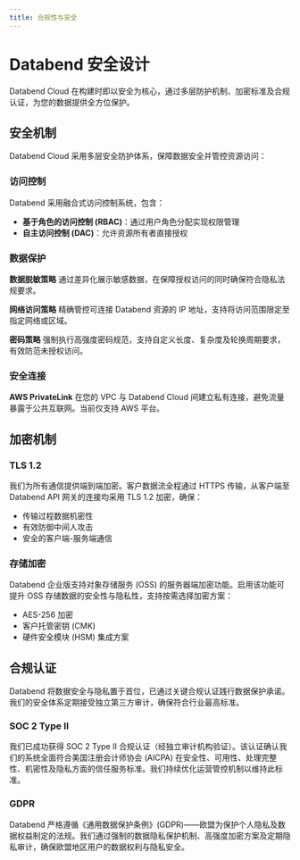 ```yaml
---
title: 合规性与安全
---
```


# Databend 安全设计

Databend Cloud 在构建时即以安全为核心，通过多层防护机制、加密标准及合规认证，为您的数据提供全方位保护。

## 安全机制

Databend Cloud 采用多层安全防护体系，保障数据安全并管控资源访问：

### 访问控制

Databend 采用融合式访问控制系统，包含：

- **基于角色的访问控制 (RBAC)**：通过用户角色分配实现权限管理
- **自主访问控制 (DAC)**：允许资源所有者直接授权

### 数据保护

**数据脱敏策略**
通过差异化展示敏感数据，在保障授权访问的同时确保符合隐私法规要求。

**网络访问策略**
精确管控可连接 Databend 资源的 IP 地址，支持将访问范围限定至指定网络或区域。

**密码策略**
强制执行高强度密码规范，支持自定义长度、复杂度及轮换周期要求，有效防范未授权访问。

### 安全连接

**AWS PrivateLink**
在您的 VPC 与 Databend Cloud 间建立私有连接，避免流量暴露于公共互联网。当前仅支持 AWS 平台。

## 加密机制

### TLS 1.2

我们为所有通信提供端到端加密。客户数据流全程通过 HTTPS 传输，从客户端至 Databend API 网关的连接均采用 TLS 1.2 加密，确保：

- 传输过程数据机密性
- 有效防御中间人攻击
- 安全的客户端-服务端通信

### 存储加密

Databend 企业版支持对象存储服务 (OSS) 的服务器端加密功能。启用该功能可提升 OSS 存储数据的安全性与隐私性，支持按需选择加密方案：

- AES-256 加密
- 客户托管密钥 (CMK)
- 硬件安全模块 (HSM) 集成方案

## 合规认证

Databend 将数据安全与隐私置于首位，已通过关键合规认证践行数据保护承诺。我们的安全体系定期接受独立第三方审计，确保符合行业最高标准。

### SOC 2 Type II

我们已成功获得 SOC 2 Type II 合规认证（经独立审计机构验证）。该认证确认我们的系统全面符合美国注册会计师协会 (AICPA) 在安全性、可用性、处理完整性、机密性及隐私方面的信任服务标准。我们持续优化运营管控机制以维持此标准。

### GDPR

Databend 严格遵循《通用数据保护条例》(GDPR)——欧盟为保护个人隐私及数据权益制定的法规。我们通过强制的数据隐私保护机制、高强度加密方案及定期隐私审计，确保欧盟地区用户的数据权利与隐私安全。